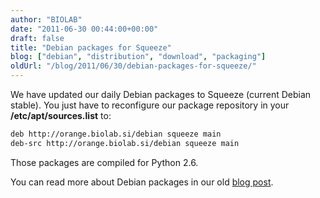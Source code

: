 ```yaml
---
author: "BIOLAB"
date: "2011-06-30 00:44:00+00:00"
draft: false
title: "Debian packages for Squeeze"
blog: ["debian", "distribution", "download", "packaging"]
oldUrl: "/blog/2011/06/30/debian-packages-for-squeeze/"
---
```


We have updated our daily Debian packages to Squeeze (current Debian stable). You just have to reconfigure our package repository in your **/etc/apt/sources.list** to:

```bash
deb http://orange.biolab.si/debian squeeze main
deb-src http://orange.biolab.si/debian squeeze main
```

Those packages are compiled for Python 2.6.

You can read more about Debian packages in our old [blog post](/blog/2010/03/04/debian-repository-lives/).
